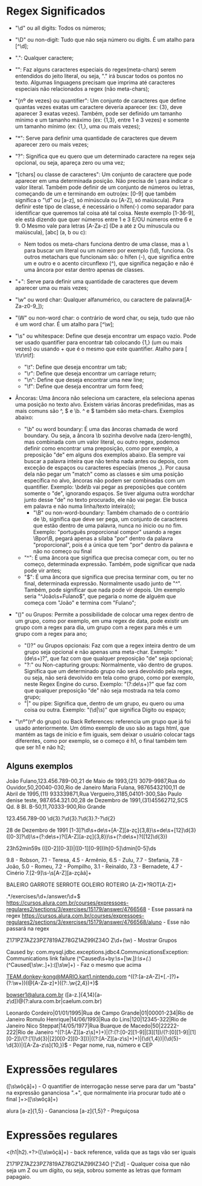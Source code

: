 # Regex Significados

 - "\d" ou all digits: Todos os números;
 - "\D" ou non-digit: Tudo que não seja número ou digits. É um atalho para [^\d];
  
 - ".": Qualquer caractere;
  
 - "\": Faz alguns caracteres especiais do regex(meta-chars) serem entendidos do jeito literal, ou seja, "\." irá buscar todos os pontos no texto. Algumas linguagens precisam que imprima até caracteres especiais não relacionados a regex (não meta-chars);
  
 - "{nº de vezes} ou quantifier": Um conjunto de caracteres que define quantas vezes exatas um caractere deveria aparecer (ex: {3}, deve aparecer 3 exatas vezes). Também, pode ser definido um tamanho mínimo e um tamanho máximo (ex: {1,3}, entre 1 e 3 vezes) e somente um tamanho mínimo (ex: {1,}, uma ou mais vezes);

 - "*": Serve para definir uma quantidade de caracteres que devem aparecer zero ou mais vezes;

 - "?": Significa que eu quero que um determinado caractere na regex seja opcional, ou seja, apareça zero ou uma vez;
  
 - "[chars] ou classe de caracteres": Um conjunto de caractere que pode aparecer em uma determinada posição. Não precisa de \ para indicar o valor literal. Também pode definir de um conjunto de números ou letras, começando de um e terminando em outro(ex: [0-9] que também significa o "\d" ou [a-z], só minúscula ou [A-Z], só maiúscula). Para definir este tipo de classe, é necessário o hífen(-) como separador para identificar que queremos tal coisa até tal coisa. Neste exemplo [1-36-9], ele está dizendo que quer números entre 1 e 3 E/OU números entre 6 e 9. O Mesmo vale para letras [A-Za-z] (De a até z Ou mínuscula ou maiúscula), [abc] (a, b ou c):
   - Nem todos os meta-chars funciona dentro de uma classe, mas a \ para buscar um literal ou um número por exemplo (\d), funciona. Os outros metachars que funcionam são: o hífen (-), que significa entre um e outro e o acento circunflexo (^), que significa negação e não é uma âncora por estar dentro apenas de classes.
  
 - "+": Serve para definir uma quantidade de caracteres que devem aparecer uma ou mais vezes;

 - "\w" ou word char: Qualquer alfanumérico, ou caractere de palavra([A-Za-z0-9_]);
 - "\W" ou non-word char: o contrário de word char, ou seja, tudo que não é um word char. É um atalho para [^\w]; 
  
 - "\s" ou whitespace: Define que deseja encontrar um espaço vazio. Pode ser usado quantifier para encontrar tab colocando {1,} (um ou mais vezes) ou usando + que é o mesmo que este quantifier. Atalho para [ \t\r\n\f]:
   - "\t": Define que deseja encontrar um tab;
   - "\r": Define que deseja encontrar um carriage return;
   - "\n": Define que deseja encontrar uma new line;
   - "\f": Define que deseja encontrar um form feed;

 - Âncoras: Uma âncora não seleciona um caractere, ela seleciona apenas uma posição no texto alvo. Existem várias âncoras predefinidas, mas as mais comuns são ^, $ e \b. ^ e $ também são meta-chars. Exemplos abaixo:
   - "\b" ou word boundary: É uma das âncoras chamada de word boundary. Ou seja, a âncora \b sozinha devolve nada (zero-length), mas combinada com um valor literal, ou outro regex, podemos definir como encontrar uma preposição, como por exemplo, a preposição "de" em alguns dos exemplos abaixo. Ela sempre vai buscar a palavra inteira que não tenha nada antes ou depois, com exceção de espaços ou caracteres especiais (menos _). Por causa dela não pegar um "match" como as classes e sim uma posição específica no alvo, âncoras não podem ser combinadas com um quantifier. Exemplo: \bde\b vai pegar as preposições que contém somente o "de", ignorando espaços. Se tiver alguma outra wordchar junto desse "de" no texto procurado, ele não vai pegar. Ele busca em palavra e não numa linha/texto inteira(o);
     - "\B" ou non-word-boundary: Também chamado de o contrário de \b, significa que deve ser pega, um conjunto de caracteres que estão dentro de uma palavra, nunca no ínicio ou no fim. Exemplo: "português proporcional compor" usando a regex \Bpor\B, pegará apenas a sílaba "por" dentro da palavra "proporcional", pois é a única que tem "por" dentro da palavra e não no começo ou final
   - "^": É uma âncora que significa que precisa começar com, ou ter no começo, determinada expressão. Também, pode significar que nada pode vir antes;
   - "$": É uma âncora que significa que precisa terminar com, ou ter no final, determinada expressão. Normalmente usado junto de "^". Também, pode significar que nada pode vir depois. Um exemplo seria "^João\s+Fulano$", que pegaria o nome de alguém que começa com "João" e termina com "Fulano";

 - "()" ou Grupos: Permite a possibilidade de colocar uma regex dentro de um grupo, como por exemplo, em uma regex de data, pode existir um grupo com a regex para dia, um grupo com a regex para mês e um grupo com a regex para ano;
   - "()?" ou Grupos opcionais: Faz com que a regex inteira dentro de um grupo seja opcional e não apenas uma meta-char. Exemplo: "(de\s+)?", que faz com que qualquer preposição "de" seja opcional;
   - "?:" ou Non-capturing groups: Normalmente, vão dentro de grupos. Significa que um determinado grupo não será devolvido pela regex, ou seja, não será devolvido em tela como grupo, como por exemplo, neste Regex Engine do curso. Exemplo: "(?:de\s+)?" que faz com que qualquer preposição "de" não seja mostrada na tela como grupo;
   - "|" ou pipe: Significa que, dentro de um grupo, eu quero ou uma coisa ou outra. Exemplo: "(\d|\s)" que significa Dígito ou espaço;

 - "\nº"(nº do grupo) ou Back References: referencia um grupo que já foi usado anteriormente. Um ótimo exemplo de uso são as tags html, que mantém as tags de início e fim iguais, sem deixar o usuário colocar tags diferentes, como por exemplo, se o começo é h1, o final também tem que ser h1 e não h2;

## Alguns exemplos

João Fulano,123.456.789-00,21 de Maio de 1993,(21) 3079-9987,Rua do Ouvidor,50,20040-030,Rio de Janeiro
Maria Fulana, 98765432100,11 de Abril de 1995,(11) 933339871,Rua Vergueiro,3185,04101-300,São Paulo
denise teste, 987.654.321.00,28 de Dezembro de 1991,(31)45562712,SCS Qd. 8 Bl. B-50,11,70333-900,Rio Grande

123.456.789-00
\d{3}\.?\d{3}\.?\d{3}\.?\-?\d{2}

28      de Dezembro de 1991
[1-3]?\d\s+de\s+[A-Z][a-zç]{3,8}\s+de\s+[12]\d{3}
([0-3]?\d)\s+(?:de\s+)?([A-Z][a-zç]{3,8})\s+(?:de\s+)?([12]\d{3})

23h52min59s
(([0-2][0-3])|([0-1][0-9]))h[0-5]\dmin[0-5]\ds

9.8 - Robson, 7.1 - Teresa, 4.5 - Armênio, 6.5 - Zulu, 7.7 - Stefania, 7.8 - João, 5.0 - Romeu, 7.2 - Pompilho, 3.1 - Reinaldo, 7.3 - Bernadete, 4.7 - Cinério 
7\.[2-9]\s\-\s[A-Z][a-zçãá]+

BALEIRO GARROTE SERROTE GOLEIRO ROTEIRO
\[A-Z]*?ROT\[A-Z]+

.*/exercises/\d+/answer/\d+$
https://cursos.alura.com.br/courses/expressoes-regulares2/sections/3/exercises/15179/answer/4766568 - Esse passará na regex
https://cursos.alura.com.br/courses/expressoes-regulares2/sections/3/exercises/15179/answer/4766568/aluno - Esse não passará na regex

Z171PZ7AZ23PZ7819AZ78GZ1AZ99IZ34O
Z\d+(\w) - Mostrar Grupos

Caused by: com.mysql.jdbc.exceptions.jdbc4.CommunicationsException: Communications link failure
(^Caused\s+by:\s+[\w.]*):\s+(.*)
(^Caused[\s\w:.]+):([\s\w]+) - Faz o mesmo que acima

TEAM.donkey-kong@MARIO.kart1.nintendo.com
^((?:[a-zA-Z]+[.-]?)+(?:\w+))(@[A-Za-z]+)((?:\.\w{2,4})+)$

bowser1@alura.com.br
([a-z.]{4,14}[a-z\d])@(?:alura.com.br|caelum.com.br)

Leonardo Cordeiro|01/01/1995|Rua de Campo Grande|01|00001-234|Rio de Janeiro
Romulo Henrique|14/06/1993|Rua do Lins|120|12345-322|Rio de Janeiro
Nico Steppat|14/05/1977|Rua Buarque de Macedo|50|22222-222|Rio de Janeiro
^((?:[A-Z][a-z\s]+)+)\|(?:(?:[0-2][1-9]|[3][1])/(?:[0][1-9]|[1][0-2])/(?:[1]\d{3}|[2]0[0-2][0-3]))\|((?:[A-Z][a-z\s]+)+)\|(\d{1,4})\|(\d{5}-\d{3})\|([A-Za-z\s]{10,})$ - Pegar nome, rua, número e CEP

<h1 class="text-left">Expressões regulares</h1>
<h1.+?>([\s\wõçã]+)</h1> - O quantifier de interrogação nesse serve para dar um "basta" na expressão gananciosa ".+", que normalmente iria procurar tudo até o final
<h1[^>]+>([\s\wõçã]+)</h1>

alura
[a-z]{1,5} - Gananciosa
[a-z]{1,5}? - Preguiçosa

<h1 class="text-left">Expressões regulares</h1>
<(h1|h2).+?>([\s\wõçã]+)</\1> - back reference, valida que as tags vão ser iguais

Z171PZ7AZ23PZ7819AZ78GZ1AZ99IZ34O
[^Z\d] - Qualquer coisa que não seja um Z ou um dígito, ou seja, sobrou somente as letras que formam papagaio.